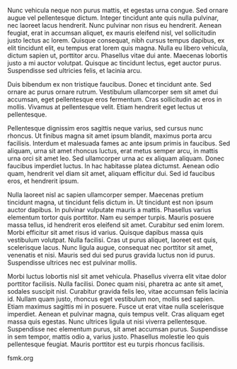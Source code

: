 

Nunc vehicula neque non purus mattis, et egestas urna congue. Sed ornare augue vel pellentesque dictum. Integer tincidunt ante quis nulla pulvinar, nec laoreet lacus hendrerit. Nunc pulvinar non risus eu hendrerit. Aenean feugiat, erat in accumsan aliquet, ex mauris eleifend nisl, vel sollicitudin justo lectus ac lorem. Quisque consequat, nibh cursus tempus dapibus, ex elit tincidunt elit, eu tempus erat lorem quis magna. Nulla eu libero vehicula, dictum sapien ut, porttitor arcu. Phasellus vitae dui ante. Maecenas lobortis justo a mi auctor volutpat. Quisque ac tincidunt lectus, eget auctor purus. Suspendisse sed ultricies felis, et lacinia arcu.

Duis bibendum ex non tristique faucibus. Donec et tincidunt ante. Sed ornare ac purus ornare rutrum. Vestibulum ullamcorper sem sit amet dui accumsan, eget pellentesque eros fermentum. Cras sollicitudin ac eros in mollis. Vivamus at pellentesque velit. Etiam hendrerit eget lectus ut pellentesque.

Pellentesque dignissim eros sagittis neque varius, sed cursus nunc rhoncus. Ut finibus magna sit amet ipsum blandit, maximus porta arcu facilisis. Interdum et malesuada fames ac ante ipsum primis in faucibus. Sed aliquam, urna sit amet rhoncus luctus, erat metus semper arcu, in mattis urna orci sit amet leo. Sed ullamcorper urna ac ex aliquam aliquam. Donec faucibus imperdiet luctus. In hac habitasse platea dictumst. Aenean odio quam, hendrerit vel diam sit amet, aliquam efficitur dui. Sed id faucibus eros, et hendrerit ipsum.

Nulla laoreet nisl ac sapien ullamcorper semper. Maecenas pretium tincidunt magna, ut tincidunt felis dictum in. Ut tincidunt est non ipsum auctor dapibus. In pulvinar vulputate mauris a mattis. Phasellus varius elementum tortor quis porttitor. Nam eu semper turpis. Mauris posuere massa tellus, id hendrerit eros eleifend sit amet. Curabitur sed enim lorem. Morbi efficitur sit amet risus id varius. Quisque dapibus massa quis vestibulum volutpat. Nulla facilisi. Cras ut purus aliquet, laoreet est quis, scelerisque lacus. Nunc ligula augue, consequat nec porttitor sit amet, venenatis et nisi. Mauris sed dui sed purus gravida luctus non id purus. Suspendisse ultrices nec est pulvinar mollis.

Morbi luctus lobortis nisl sit amet vehicula. Phasellus viverra elit vitae dolor porttitor facilisis. Nulla facilisi. Donec quam nisi, pharetra ac ante sit amet, sodales suscipit nisl. Curabitur gravida felis leo, vitae accumsan felis lacinia id. Nullam quam justo, rhoncus eget vestibulum non, mollis sed sapien. Etiam maximus sagittis mi in posuere. Fusce ut erat vitae nulla scelerisque imperdiet. Aenean et pulvinar magna, quis tempus velit. Cras aliquam eget massa quis egestas. Nunc ultrices ligula ut nisi viverra pellentesque. Suspendisse nec elementum purus, sit amet accumsan purus. Suspendisse in sem tempor, mattis odio a, varius justo. Phasellus molestie leo quis pellentesque feugiat. Mauris porttitor est eu turpis rhoncus facilisis. 

fsmk.org
